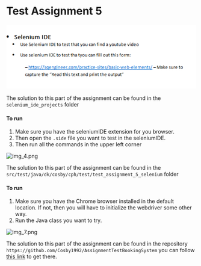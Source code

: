 # Test Assignment 5


![img_2.png](img_2.png)

The solution to this part of the assignment can be found in the
````selenium_ide_projects```` folder

#### To run 
1. Make sure you have the seleniumIDE extension for you browser. 
2. Then open the ````.side```` file you want to test in the seleniumIDE.
3. Then run all the commands in the upper left corner




![img_4.png](img_4.png)

The solution to this part of the assignment can be found in the
````src/test/java/dk/cosby/cph/test/test_assignment_5_selenium```` folder

#### To run
1. Make sure you have the Chrome browser installed in the default 
location. If not, then you will have to initialize the webdriver 
some other way.
2. Run the Java class you want to try.


![img_7.png](img_7.png)

The solution to this part of the assignment can be found in the repository
````https://github.com/Cosby1992/AssignmentTestBookingSystem```` you can 
follow [this link](https://github.com/Cosby1992/AssignmentTestBookingSystem) to get there.